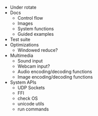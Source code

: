 - Under rotate
- Docs
  - Control flow
  - Images
  - System functions
  - Guided examples
- Test suite
- Optimizations
  - Windowed reduce?
- Multimedia
  - Sound input
  - Webcam input?
  - Audio encoding/decoding functions
  - Image encoding/decoding functions
- System APIs
  - UDP Sockets
  - FFI
  - check OS
  - unicode utils
  - run commands